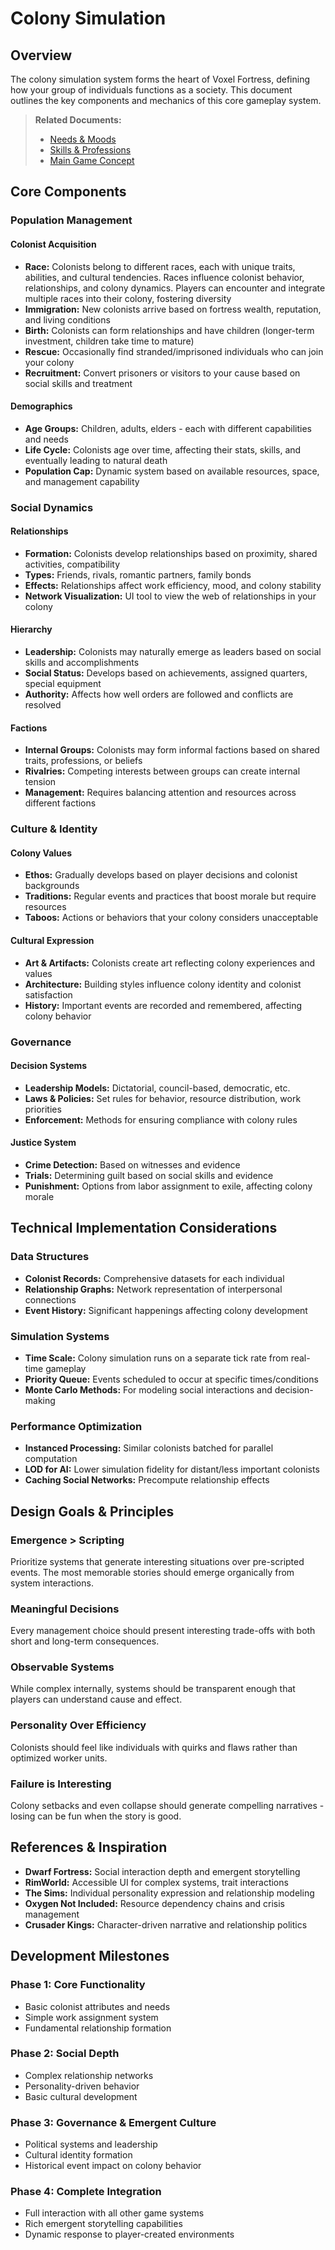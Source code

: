 # Colony Simulation

## Overview
The colony simulation system forms the heart of Voxel Fortress, defining how your group of individuals functions as a society. This document outlines the key components and mechanics of this core gameplay system.

> **Related Documents:**
> - [Needs & Moods](./Needs%20%26%20Moods.md)
> - [Skills & Professions](./Skills%20%26%20Professions.md)
> - [Main Game Concept](./Voxel%20Fortress%20Game%20Concept%20Details.md)

## Core Components

### Population Management

#### Colonist Acquisition
- **Race:** Colonists belong to different races, each with unique traits, abilities, and cultural tendencies. Races influence colonist behavior, relationships, and colony dynamics. Players can encounter and integrate multiple races into their colony, fostering diversity
- **Immigration:** New colonists arrive based on fortress wealth, reputation, and living conditions
- **Birth:** Colonists can form relationships and have children (longer-term investment, children take time to mature)
- **Rescue:** Occasionally find stranded/imprisoned individuals who can join your colony
- **Recruitment:** Convert prisoners or visitors to your cause based on social skills and treatment

#### Demographics
- **Age Groups:** Children, adults, elders - each with different capabilities and needs
- **Life Cycle:** Colonists age over time, affecting their stats, skills, and eventually leading to natural death
- **Population Cap:** Dynamic system based on available resources, space, and management capability

### Social Dynamics

#### Relationships
- **Formation:** Colonists develop relationships based on proximity, shared activities, compatibility
- **Types:** Friends, rivals, romantic partners, family bonds
- **Effects:** Relationships affect work efficiency, mood, and colony stability
- **Network Visualization:** UI tool to view the web of relationships in your colony

#### Hierarchy
- **Leadership:** Colonists may naturally emerge as leaders based on social skills and accomplishments
- **Social Status:** Develops based on achievements, assigned quarters, special equipment
- **Authority:** Affects how well orders are followed and conflicts are resolved

#### Factions
- **Internal Groups:** Colonists may form informal factions based on shared traits, professions, or beliefs
- **Rivalries:** Competing interests between groups can create internal tension
- **Management:** Requires balancing attention and resources across different factions

### Culture & Identity

#### Colony Values
- **Ethos:** Gradually develops based on player decisions and colonist backgrounds
- **Traditions:** Regular events and practices that boost morale but require resources
- **Taboos:** Actions or behaviors that your colony considers unacceptable

#### Cultural Expression
- **Art & Artifacts:** Colonists create art reflecting colony experiences and values
- **Architecture:** Building styles influence colony identity and colonist satisfaction
- **History:** Important events are recorded and remembered, affecting colony behavior

### Governance

#### Decision Systems
- **Leadership Models:** Dictatorial, council-based, democratic, etc.
- **Laws & Policies:** Set rules for behavior, resource distribution, work priorities
- **Enforcement:** Methods for ensuring compliance with colony rules

#### Justice System
- **Crime Detection:** Based on witnesses and evidence
- **Trials:** Determining guilt based on social skills and evidence
- **Punishment:** Options from labor assignment to exile, affecting colony morale

## Technical Implementation Considerations

### Data Structures
- **Colonist Records:** Comprehensive datasets for each individual
- **Relationship Graphs:** Network representation of interpersonal connections
- **Event History:** Significant happenings affecting colony development

### Simulation Systems
- **Time Scale:** Colony simulation runs on a separate tick rate from real-time gameplay
- **Priority Queue:** Events scheduled to occur at specific times/conditions
- **Monte Carlo Methods:** For modeling social interactions and decision-making

### Performance Optimization
- **Instanced Processing:** Similar colonists batched for parallel computation
- **LOD for AI:** Lower simulation fidelity for distant/less important colonists
- **Caching Social Networks:** Precompute relationship effects

## Design Goals & Principles

### Emergence > Scripting
Prioritize systems that generate interesting situations over pre-scripted events. The most memorable stories should emerge organically from system interactions.

### Meaningful Decisions
Every management choice should present interesting trade-offs with both short and long-term consequences.

### Observable Systems
While complex internally, systems should be transparent enough that players can understand cause and effect.

### Personality Over Efficiency
Colonists should feel like individuals with quirks and flaws rather than optimized worker units.

### Failure is Interesting
Colony setbacks and even collapse should generate compelling narratives - losing can be fun when the story is good.

## References & Inspiration

- **Dwarf Fortress:** Social interaction depth and emergent storytelling
- **RimWorld:** Accessible UI for complex systems, trait interactions
- **The Sims:** Individual personality expression and relationship modeling
- **Oxygen Not Included:** Resource dependency chains and crisis management
- **Crusader Kings:** Character-driven narrative and relationship politics

## Development Milestones

### Phase 1: Core Functionality
- Basic colonist attributes and needs
- Simple work assignment system
- Fundamental relationship formation

### Phase 2: Social Depth
- Complex relationship networks
- Personality-driven behavior
- Basic cultural development

### Phase 3: Governance & Emergent Culture
- Political systems and leadership
- Cultural identity formation
- Historical event impact on colony behavior

### Phase 4: Complete Integration
- Full interaction with all other game systems
- Rich emergent storytelling capabilities
- Dynamic response to player-created environments